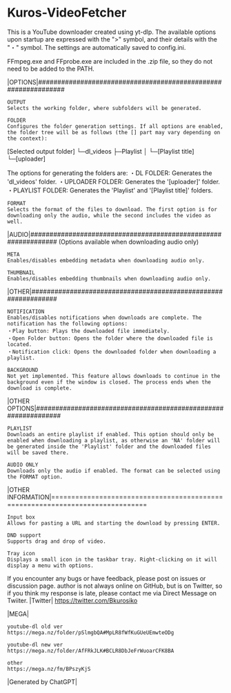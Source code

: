 # Kuros-VideoFetcher 
This is a YouTube downloader created using yt-dlp. The available options upon startup are expressed with the ">" symbol, and their details with the "・" symbol. The settings are automatically saved to config.ini.

FFmpeg.exe and FFprobe.exe are included in the .zip file, so they do not need to be added to the PATH.

|OPTIONS|###############################################################

    OUTPUT
    Selects the working folder, where subfolders will be generated.

    FOLDER
    Configures the folder generation settings. If all options are enabled, the folder tree will be as follows (the [] part may vary depending on the context):

[Selected output folder]
└─dl_videos
├─Playlist
│ └─[Playlist title]
└─[uploader]

The options for generating the folders are:
・DL FOLDER: Generates the 'dl_videos' folder.
・UPLOADER FOLDER: Generates the '[uploader]' folder.
・PLAYLIST FOLDER: Generates the 'Playlist' and '[Playlist title]' folders.

    FORMAT
    Selects the format of the files to download. The first option is for downloading only the audio, while the second includes the video as well.

|AUDIO|###############################################################
(Options available when downloading audio only)

    META
    Enables/disables embedding metadata when downloading audio only.

    THUMBNAIL
    Enables/disables embedding thumbnails when downloading audio only.

|OTHER|###############################################################

    NOTIFICATION
    Enables/disables notifications when downloads are complete. The notification has the following options:
    ・Play button: Plays the downloaded file immediately.
    ・Open Folder button: Opens the folder where the downloaded file is located.
    ・Notification click: Opens the downloaded folder when downloading a playlist.

    BACKGROUND
    Not yet implemented. This feature allows downloads to continue in the background even if the window is closed. The process ends when the download is complete.

|OTHER OPTIONS|###############################################################

    PLAYLIST
    Downloads an entire playlist if enabled. This option should only be enabled when downloading a playlist, as otherwise an 'NA' folder will be generated inside the 'Playlist' folder and the downloaded files will be saved there.

    AUDIO ONLY
    Downloads only the audio if enabled. The format can be selected using the FORMAT option.

|OTHER INFORMATION|==============================================================================

    Input box
    Allows for pasting a URL and starting the download by pressing ENTER.

    DND support
    Supports drag and drop of video.

    Tray icon
    Displays a small icon in the taskbar tray. Right-clicking on it will display a menu with options.

If you encounter any bugs or have feedback, please post on issues or discussion page.
author is not always online on GitHub, but is on Twitter, so if you think my response is late, please contact me via Direct Message on Twiiter.
|Twitter|
https://twitter.com/Bkurosiko

|MEGA|

    youtube-dl old ver
    https://mega.nz/folder/pSlmgbQA#MpLR8fWfKuGUeUEmwteODg

    youtube-dl new ver
    https://mega.nz/folder/AfFRkJLK#BCLR8DbJeFrWuoarCFK8BA

    other
    https://mega.nz/fm/BPszyKjS


|Generated by ChatGPT|
